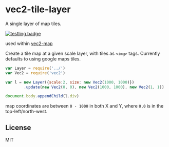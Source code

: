 # vec2-tile-layer

A single layer of map tiles.

[![testling badge](https://ci.testling.com/dominictarr/vec2-tile-layer.png)](https://ci.testling.com/dominictarr/vec2-tile-layer)

used within [vec2-map](https://github.com/dominictarr/vec2-map)

Create a tile map at a given scale layer, with tiles as `<img>` tags.
Currently defaults to using google maps tiles.

``` js
var Layer = require('../')
var Vec2 = require('vec2')

var l = new Layer({scale:2, size: new Vec2(1000, 1000)})
        .update(new Vec2(0, 0), new Vec2(1000, 1000), new Vec2(1, 1))

document.body.appendChild(l.div)
```
map coordinates are between `0 - 1000` in both X and Y,
where `0,0` is in the top-left/north-west.

## License

MIT
